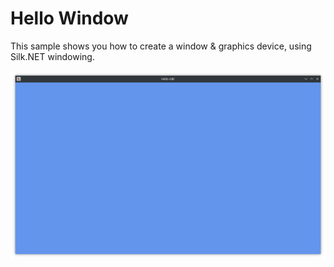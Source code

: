# Hello Window
This sample shows you how to create a window & graphics device, using Silk.NET windowing.

![Result](result.png)